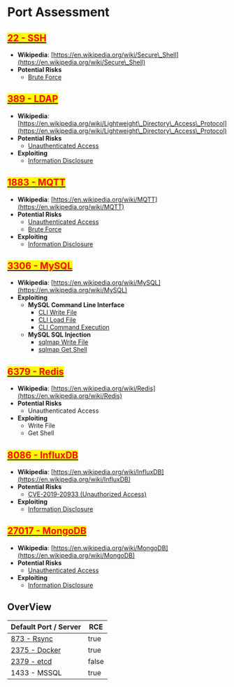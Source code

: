 # Port Assessment

## [<mark style="color:red;">22  - SSH</mark>](22-ssh.md)

* **Wikipedia**: [https://en.wikipedia.org/wiki/Secure\_Shell](https://en.wikipedia.org/wiki/Secure\_Shell)
* **Potential Risks**
  * [Brute Force](22-ssh.md#brute-force)

## [<mark style="color:red;">389 - LDAP</mark>](389-ldap.md)

* **Wikipedia**: [https://en.wikipedia.org/wiki/Lightweight\_Directory\_Access\_Protocol](https://en.wikipedia.org/wiki/Lightweight\_Directory\_Access\_Protocol)
* **Potential Risks**
  * [Unauthenticated Access](389-ldap.md#unauthenticated-access)
* **Exploiting**
  * [Information Disclosure](389-ldap.md#information-disclosure)

## [<mark style="color:red;">1883 - MQTT</mark>](1833-mqtt.md)

* **Wikipedia**: [https://en.wikipedia.org/wiki/MQTT](https://en.wikipedia.org/wiki/MQTT)
* **Potential Risks**
  * [Unauthenticated Access](1833-mqtt.md#unauthenticated-access)
  * [Brute Force](1833-mqtt.md#brute-force)
* **Exploiting**
  * [Information Disclosure](1833-mqtt.md#information-disclosure)

## [<mark style="color:red;">3306 - MySQL</mark>](3306-mysql.md)

* **Wikipedia**: [https://en.wikipedia.org/wiki/MySQL](https://en.wikipedia.org/wiki/MySQL)
* **Exploiting**
  * **MySQL Command Line Interface**
    * [CLI Write File](3306-mysql.md#cli-write-file)
    * [CLI Load File](3306-mysql.md#cli-load-file)
    * [CLI Command Execution](3306-mysql.md#cli-command-execution)
  * **MySQL SQL Injection**
    * [sqlmap Write File](3306-mysql.md#sqlmap-write-file)
    * [sqlmap Get Shell](3306-mysql.md#sqlmap-get-shell)

## [<mark style="color:red;">6379 - Redis</mark>](6379-redis.md)

* **Wikipedia**: [https://en.wikipedia.org/wiki/Redis](https://en.wikipedia.org/wiki/Redis)
* **Potential Risks**
  * Unauthenticated Access
* **Exploiting**
  * Write File
  * Get Shell

## [<mark style="color:red;">8086 - InfluxDB</mark>](8086-influxdb.md)

* **Wikipedia**: [https://en.wikipedia.org/wiki/InfluxDB](https://en.wikipedia.org/wiki/InfluxDB)
* **Potential Risks**
  * [CVE-2019-20933 (Unauthorized Access)](8086-influxdb.md#cve-2019-20933-unauthorized-access)
* **Exploiting**
  * [Information Disclosure](8086-influxdb.md#information-disclosure)

## [<mark style="color:red;">27017 - MongoDB</mark>](27017-mongodb.md)

* **Wikipedia**: [https://en.wikipedia.org/wiki/MongoDB](https://en.wikipedia.org/wiki/MongoDB)
* **Potential Risks**
  * [Unauthenticated Access](27017-mongodb.md#unauthorized-access)
* **Exploiting**
  * [Information Disclosure](27017-mongodb.md#information-disclosure)

## OverView

<table><thead><tr><th>Default Port / Server</th><th data-type="checkbox">RCE</th></tr></thead><tbody><tr><td><a href="873-rsync.md">873 - Rsync</a></td><td>true</td></tr><tr><td><a href="2375-docker.md">2375 - Docker</a></td><td>true</td></tr><tr><td><a href="etcd.md">2379 - etcd</a></td><td>false</td></tr><tr><td>1433 - MSSQL</td><td>true</td></tr></tbody></table>

